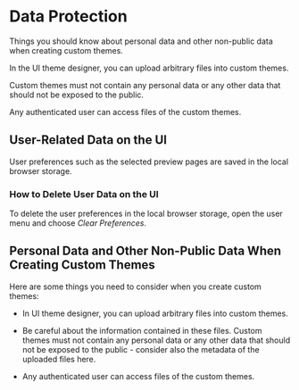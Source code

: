 <!-- loio198a729aa9544da1bac1074bb4b10663 -->

# Data Protection

Things you should know about personal data and other non-public data when creating custom themes.

In the UI theme designer, you can upload arbitrary files into custom themes.

Custom themes must not contain any personal data or any other data that should not be exposed to the public.

Any authenticated user can access files of the custom themes.



<a name="loio198a729aa9544da1bac1074bb4b10663__section_w2k_st5_21c"/>

## User-Related Data on the UI

User preferences such as the selected preview pages are saved in the local browser storage.



### How to Delete User Data on the UI

To delete the user preferences in the local browser storage, open the user menu and choose *Clear Preferences*.



<a name="loio198a729aa9544da1bac1074bb4b10663__section_s32_tgt_xcb"/>

## Personal Data and Other Non-Public Data When Creating Custom Themes

Here are some things you need to consider when you create custom themes:

-   In UI theme designer, you can upload arbitrary files into custom themes.

-   Be careful about the information contained in these files. Custom themes must not contain any personal data or any other data that should not be exposed to the public - consider also the metadata of the uploaded files here.

-   Any authenticated user can access files of the custom themes.


